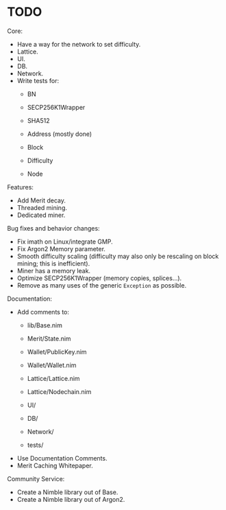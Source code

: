 # TODO

Core:
- Have a way for the network to set difficulty.
- Lattice.
- UI.
- DB.
- Network.
- Write tests for:
    - BN
    - SECP256K1Wrapper
    - SHA512

    - Address (mostly done)

    - Block
    - Difficulty

    - Node

Features:
- Add Merit decay.
- Threaded mining.
- Dedicated miner.

Bug fixes and behavior changes:
- Fix imath on Linux/integrate GMP.
- Fix Argon2 Memory parameter.
- Smooth difficulty scaling (difficulty may also only be rescaling on block mining; this is inefficient).
- Miner has a memory leak.
- Optimize SECP256K1Wrapper (memory copies, splices...).
- Remove as many uses of the generic `Exception` as possible.

Documentation:
- Add comments to:
    - lib/Base.nim

    - Merit/State.nim

    - Wallet/PublicKey.nim
    - Wallet/Wallet.nim

    - Lattice/Lattice.nim
    - Lattice/Nodechain.nim

    - UI/
    - DB/
    - Network/

    - tests/
- Use Documentation Comments.
- Merit Caching Whitepaper.

Community Service:
- Create a Nimble library out of Base.
- Create a Nimble library out of Argon2.
